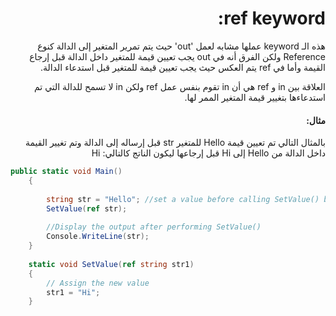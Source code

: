 <div dir="rtl">

# ref keyword:
هذه الـ keyword عملها مشابه لعمل 'out' حيث يتم تمرير المتغير إلى الدالة كنوع Reference ولكن الفرق أنه في out يجب تعيين قيمة للمتغير داخل الدالة قبل إرجاع القيمة وأما في ref يتم العكس حيث يجب تعيين قيمة للمتغير قبل استدعاء الدالة.

العلاقة بين in و ref هي أن in تقوم بنفس عمل ref ولكن in لا تسمح للدالة التي تم استدعاءها بتغيير قيمة المتغير الممر لها.

#### مثال:
بالمثال التالي تم تعيين قيمة Hello للمتغير str قبل إرساله إلى الدالة وتم تغيير القيمة داخل الدالة من Hello إلى Hi قبل إرجاعها ليكون الناتج كالتالي:
Hi


</div>

```cs
public static void Main()
    {
  
        string str = "Hello"; //set a value before calling SetValue() because it's required to use 'ref'
        SetValue(ref str);
  
        //Display the output after performing SetValue()
        Console.WriteLine(str);
    }
  
    static void SetValue(ref string str1)
    {
        // Assign the new value
        str1 = "Hi";
    }
```

